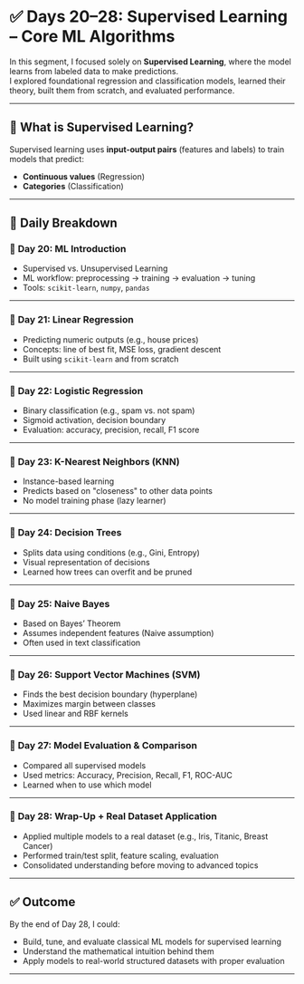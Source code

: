 # ✅ Days 20–28: Supervised Learning – Core ML Algorithms

In this segment, I focused solely on **Supervised Learning**, where the model learns from labeled data to make predictions.  
I explored foundational regression and classification models, learned their theory, built them from scratch, and evaluated performance.

---

## 📘 What is Supervised Learning?

Supervised learning uses **input-output pairs** (features and labels) to train models that predict:
- **Continuous values** (Regression)
- **Categories** (Classification)

---

## 📅 Daily Breakdown

### 📌 **Day 20: ML Introduction**
- Supervised vs. Unsupervised Learning
- ML workflow: preprocessing → training → evaluation → tuning
- Tools: `scikit-learn`, `numpy`, `pandas`

---

### 📌 **Day 21: Linear Regression**
- Predicting numeric outputs (e.g., house prices)
- Concepts: line of best fit, MSE loss, gradient descent
- Built using `scikit-learn` and from scratch

---

### 📌 **Day 22: Logistic Regression**
- Binary classification (e.g., spam vs. not spam)
- Sigmoid activation, decision boundary
- Evaluation: accuracy, precision, recall, F1 score

---

### 📌 **Day 23: K-Nearest Neighbors (KNN)**
- Instance-based learning
- Predicts based on "closeness" to other data points
- No model training phase (lazy learner)

---

### 📌 **Day 24: Decision Trees**
- Splits data using conditions (e.g., Gini, Entropy)
- Visual representation of decisions
- Learned how trees can overfit and be pruned

---

### 📌 **Day 25: Naive Bayes**
- Based on Bayes’ Theorem
- Assumes independent features (Naive assumption)
- Often used in text classification

---

### 📌 **Day 26: Support Vector Machines (SVM)**
- Finds the best decision boundary (hyperplane)
- Maximizes margin between classes
- Used linear and RBF kernels

---

### 📌 **Day 27: Model Evaluation & Comparison**
- Compared all supervised models
- Used metrics: Accuracy, Precision, Recall, F1, ROC-AUC
- Learned when to use which model

---

### 📌 **Day 28: Wrap-Up + Real Dataset Application**
- Applied multiple models to a real dataset (e.g., Iris, Titanic, Breast Cancer)
- Performed train/test split, feature scaling, evaluation
- Consolidated understanding before moving to advanced topics

---

## ✅ Outcome

By the end of Day 28, I could:
- Build, tune, and evaluate classical ML models for supervised learning
- Understand the mathematical intuition behind them
- Apply models to real-world structured datasets with proper evaluation

---

